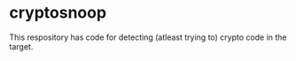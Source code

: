 # cryptosnoop

This respository has code for detecting (atleast trying to) crypto code in the target.
